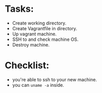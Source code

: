 # Tasks: 
- Create working directory.
- Create Vagrantfile in directory.
- Up vagrant machine.
- SSH to and check machine OS.
- Destroy machine.

# Checklist:
- you're able to ssh to your new machine.
- you can `uname -a` inside.
